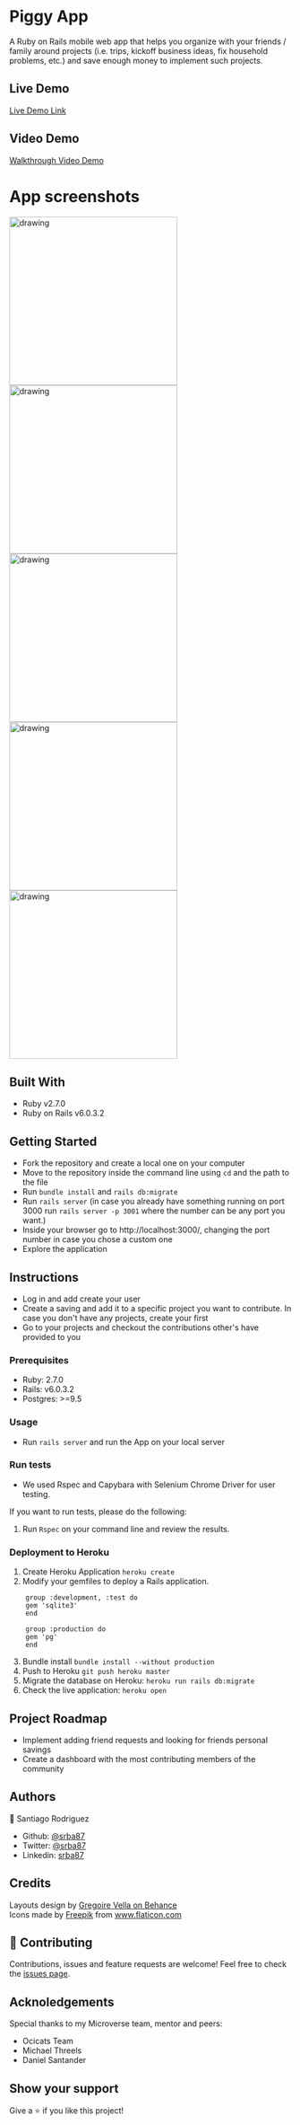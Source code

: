 # Piggy App

A Ruby on Rails mobile web app that helps you organize with your friends / family around projects (i.e. trips, kickoff business ideas, fix household problems, etc.) and save enough money to implement such projects.

## Live Demo
[Live Demo Link](https://glacial-peak-89059.herokuapp.com/welcome)

## Video Demo
[Walkthrough Video Demo](https://www.loom.com/share/7f71eb8d307f4c31a78917ea4a7a3cae)

# App screenshots
<img src="./app/assets/images/log.png" alt="drawing" width="300"/>
<img src="./app/assets/images/user_profile.png" alt="drawing" width="300"/>
<img src="./app/assets/images/all_projects.png" alt="drawing" width="300"/>
<img src="./app/assets/images/project.png" alt="drawing" width="300"/>
<img src="./app/assets/images/list_savings.png" alt="drawing" width="300"/>

## Built With
- Ruby v2.7.0
- Ruby on Rails v6.0.3.2

## Getting Started
- Fork the repository and create a local one on your computer
- Move to the repository inside the command line using `cd` and the path to the file
- Run `bundle install` and `rails db:migrate`
- Run `rails server` (in case you already have something running on port 3000 run `rails server -p 3001` where the number can be any port you want.)
- Inside your browser go to http://localhost:3000/, changing the port number in case you chose a custom one
- Explore the application

## Instructions
- Log in and add create your user
- Create a saving and add it to a specific project you want to contribute. In case you don't have any projects, create your first
- Go to your projects and checkout the contributions other's have provided to you

### Prerequisites

- Ruby: 2.7.0
- Rails: v6.0.3.2
- Postgres: >=9.5

### Usage
- Run `rails server` and run the App on your local server

### Run tests
- We used Rspec and Capybara with Selenium Chrome Driver for user testing. 

If you want to run tests, please do the following:
1. Run `Rspec` on your command line and review the results.

### Deployment to Heroku
1. Create Heroku Application `heroku create`
2. Modify your gemfiles to deploy a Rails application. 
    
```
    group :development, :test do
    gem 'sqlite3'
    end

    group :production do
    gem 'pg'
    end
```

3. Bundle install `bundle install --without production`
4. Push to Heroku `git push heroku master`
5. Migrate the database on Heroku: `heroku run rails db:migrate`
6. Check the live application: `heroku open`

## Project Roadmap
- Implement adding friend requests and looking for friends personal savings
- Create a dashboard with the most contributing members of the community

## Authors
👤 Santiago Rodriguez
- Github: [@srba87](https://github.com/santiagorodriguezbermudez)
- Twitter: [@srba87](https://twitter.com/srba)
- Linkedin: [srba87](https://linkedin.com/in/srba87)

## Credits
Layouts design by [Gregoire Vella on Behance](https://www.behance.net/gregoirevella)<br>
Icons made by <a href="https://www.flaticon.com/authors/freepik" title="Freepik">Freepik</a> from <a href="https://www.flaticon.com/" title="Flaticon"> www.flaticon.com</a>

## 🤝 Contributing

Contributions, issues and feature requests are welcome!
Feel free to check the [issues page](issues/).

## Acknoledgements

Special thanks to my Microverse team, mentor and peers:
- Ocicats Team
- Michael Threels
- Daniel Santander

## Show your support

Give a ⭐️ if you like this project!
